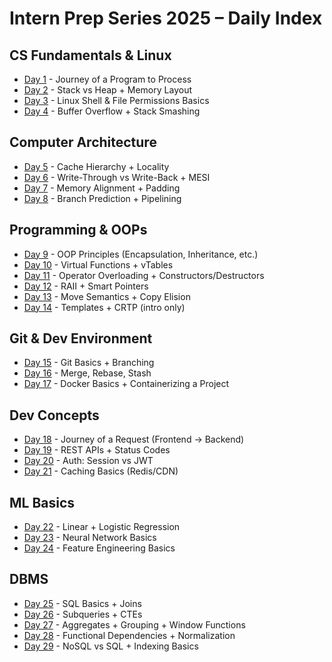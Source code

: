 # Intern Prep Series 2025 – Daily Index

## CS Fundamentals & Linux
- [Day 1](https://github.com/devclub-iitd/Intern-Prep-Series-25/blob/main/Daily%20Resources/Day01/dev.md) - Journey of a Program to Process  
- [Day 2](https://github.com/devclub-iitd/Intern-Prep-Series-25/blob/main/Daily%20Resources/Day02/dev.md) - Stack vs Heap + Memory Layout  
- [Day 3](https://github.com/devclub-iitd/Intern-Prep-Series-25/blob/main/Daily%20Resources/Day03/dev.md) - Linux Shell & File Permissions Basics  
- [Day 4](https://github.com/devclub-iitd/Intern-Prep-Series-25/blob/main/Daily%20Resources/Day04/dev.md) - Buffer Overflow + Stack Smashing  

## Computer Architecture
- [Day 5](https://github.com/devclub-iitd/Intern-Prep-Series-25/blob/main/Daily%20Resources/Day05/dev.md) - Cache Hierarchy + Locality  
- [Day 6](https://github.com/devclub-iitd/Intern-Prep-Series-25/blob/main/Daily%20Resources/Day06/dev.md) - Write-Through vs Write-Back + MESI  
- [Day 7](https://github.com/devclub-iitd/Intern-Prep-Series-25/blob/main/Daily%20Resources/Day07/dev.md) - Memory Alignment + Padding  
- [Day 8](https://github.com/devclub-iitd/Intern-Prep-Series-25/blob/main/Daily%20Resources/Day08/dev.md) - Branch Prediction + Pipelining  

## Programming & OOPs
- [Day 9](https://github.com/devclub-iitd/Intern-Prep-Series-25/blob/main/Daily%20Resources/Day09/dev.md) - OOP Principles (Encapsulation, Inheritance, etc.)  
- [Day 10](https://github.com/devclub-iitd/Intern-Prep-Series-25/blob/main/Daily%20Resources/Day10/dev.md) - Virtual Functions + vTables  
- [Day 11](https://github.com/devclub-iitd/Intern-Prep-Series-25/blob/main/Daily%20Resources/Day11/dev.md) - Operator Overloading + Constructors/Destructors  
- [Day 12](https://github.com/devclub-iitd/Intern-Prep-Series-25/blob/main/Daily%20Resources/Day12/dev.md) - RAII + Smart Pointers  
- [Day 13](https://github.com/devclub-iitd/Intern-Prep-Series-25/blob/main/Daily%20Resources/Day13/dev.md) - Move Semantics + Copy Elision  
- [Day 14](https://github.com/devclub-iitd/Intern-Prep-Series-25/blob/main/Daily%20Resources/Day14/dev.md) - Templates + CRTP (intro only)  

## Git & Dev Environment
- [Day 15](https://github.com/devclub-iitd/Intern-Prep-Series-25/blob/main/Daily%20Resources/Day15/dev.md) - Git Basics + Branching  
- [Day 16](https://github.com/devclub-iitd/Intern-Prep-Series-25/blob/main/Daily%20Resources/Day16/dev.md) - Merge, Rebase, Stash  
- [Day 17](https://github.com/devclub-iitd/Intern-Prep-Series-25/blob/main/Daily%20Resources/Day17/dev.md) - Docker Basics + Containerizing a Project  

## Dev Concepts
- [Day 18](https://github.com/devclub-iitd/Intern-Prep-Series-25/blob/main/Daily%20Resources/Day18/dev.md) - Journey of a Request (Frontend → Backend)  
- [Day 19](https://github.com/devclub-iitd/Intern-Prep-Series-25/blob/main/Daily%20Resources/Day19/dev.md) - REST APIs + Status Codes  
- [Day 20](https://github.com/devclub-iitd/Intern-Prep-Series-25/blob/main/Daily%20Resources/Day20/dev.md) - Auth: Session vs JWT  
- [Day 21](https://github.com/devclub-iitd/Intern-Prep-Series-25/blob/main/Daily%20Resources/Day21/dev.md) - Caching Basics (Redis/CDN)  

## ML Basics
- [Day 22](https://github.com/devclub-iitd/Intern-Prep-Series-25/blob/main/Daily%20Resources/Day22/dev.md) - Linear + Logistic Regression  
- [Day 23](https://github.com/devclub-iitd/Intern-Prep-Series-25/blob/main/Daily%20Resources/Day23/dev.md) - Neural Network Basics  
- [Day 24](https://github.com/devclub-iitd/Intern-Prep-Series-25/blob/main/Daily%20Resources/Day24/dev.md) - Feature Engineering Basics  

## DBMS
- [Day 25](https://github.com/devclub-iitd/Intern-Prep-Series-25/blob/main/Daily%20Resources/Day25/dev.md) - SQL Basics + Joins  
- [Day 26](https://github.com/devclub-iitd/Intern-Prep-Series-25/blob/main/Daily%20Resources/Day26/dev.md) - Subqueries + CTEs  
- [Day 27](https://github.com/devclub-iitd/Intern-Prep-Series-25/blob/main/Daily%20Resources/Day27/dev.md) - Aggregates + Grouping + Window Functions  
- [Day 28](https://github.com/devclub-iitd/Intern-Prep-Series-25/blob/main/Daily%20Resources/Day28/dev.md) - Functional Dependencies + Normalization  
- [Day 29](https://github.com/devclub-iitd/Intern-Prep-Series-25/blob/main/Daily%20Resources/Day29/dev.md) - NoSQL vs SQL + Indexing Basics  
